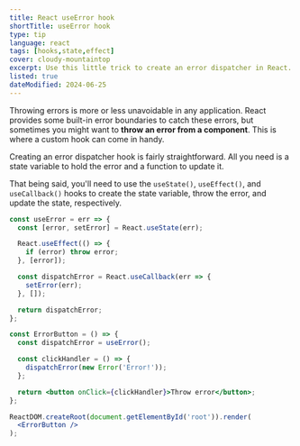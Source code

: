 ```yaml
---
title: React useError hook
shortTitle: useError hook
type: tip
language: react
tags: [hooks,state,effect]
cover: cloudy-mountaintop
excerpt: Use this little trick to create an error dispatcher in React.
listed: true
dateModified: 2024-06-25
---
```


Throwing errors is more or less unavoidable in any application. React provides some built-in error boundaries to catch these errors, but sometimes you might want to **throw an error from a component**. This is where a custom hook can come in handy.

Creating an error dispatcher hook is fairly straightforward. All you need is a state variable to hold the error and a function to update it.

That being said, you'll need to use the `useState()`, `useEffect()`, and `useCallback()` hooks to create the state variable, throw the error, and update the state, respectively.

```jsx
const useError = err => {
  const [error, setError] = React.useState(err);

  React.useEffect(() => {
    if (error) throw error;
  }, [error]);

  const dispatchError = React.useCallback(err => {
    setError(err);
  }, []);

  return dispatchError;
};

const ErrorButton = () => {
  const dispatchError = useError();

  const clickHandler = () => {
    dispatchError(new Error('Error!'));
  };

  return <button onClick={clickHandler}>Throw error</button>;
};

ReactDOM.createRoot(document.getElementById('root')).render(
  <ErrorButton />
);
```
